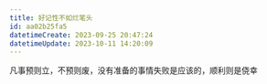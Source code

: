 ```yaml
---
title: 好记性不如烂笔头
id: aa02b25fa5
datetimeCreate: 2023-09-25 20:47:24
datetimeUpdate: 2023-10-11 14:20:09
---
```


凡事预则立，不预则废，没有准备的事情失败是应该的，顺利则是侥幸